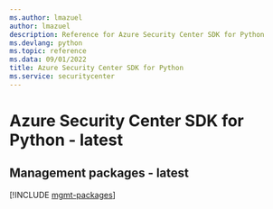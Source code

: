 ```yaml
---
ms.author: lmazuel
author: lmazuel
description: Reference for Azure Security Center SDK for Python
ms.devlang: python
ms.topic: reference
ms.data: 09/01/2022
title: Azure Security Center SDK for Python
ms.service: securitycenter
---
```

# Azure Security Center SDK for Python - latest

## Management packages - latest
[!INCLUDE [mgmt-packages](security-center-mgmt-index.md)]